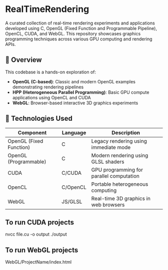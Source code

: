 # RealTimeRendering

A curated collection of real-time rendering experiments and applications developed using C, OpenGL (Fixed Function and Programmable Pipeline), OpenCL, CUDA, and WebGL. 
This repository showcases graphics programming techniques across various GPU computing and rendering APIs.

## 🎯 Overview

This codebase is a hands-on exploration of:

- **OpenGL (C-based)**: Classic and modern OpenGL examples demonstrating rendering pipelines
- **HPP (Heterogeneous Parallel Programming)**: Basic GPU compute applications using OpenCL and CUDA
- **WebGL**: Browser-based interactive 3D graphics experiments

## 🔧 Technologies Used

| Component                 | Language | Description                                  |
|--------------------------|----------|----------------------------------------------|
| OpenGL (Fixed Function)  | C        | Legacy rendering using immediate mode        |
| OpenGL (Programmable)    | C        | Modern rendering using GLSL shaders          |
| CUDA                     | C/CUDA   | GPU programming for parallel computation     |
| OpenCL                   | C/OpenCL | Portable heterogeneous computing             |
| WebGL                    | JS/GLSL  | Real-time 3D graphics in web browsers        |

## To run CUDA projects
 
nvcc file.cu -o output
./output

## To run WebGL projects

WebGL/ProjectName/index.html




